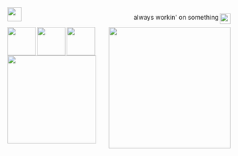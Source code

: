 <img src="https://cdn.clevercanyon.com/assets/brands/clevercanyon/logo-on-light-bgs.svg" style="height:32px;" align="left" />

<p align="right"><img src="https://cdn.clevercanyon.com/assets/uploads/code.gif" style="width:24px;" align="right" />always workin' on something</p>

<img src="https://cdn.clevercanyon.com/assets/uploads/github-snake.gif" style="width:275px;" align="right" />
<img src="https://cdn.clevercanyon.com/assets/uploads/typescript.svg" style="width:64px;" align="left" />
<img src="https://cdn.clevercanyon.com/assets/uploads/javascript.svg" style="width:64px;" align="left" />
<img src="https://cdn.clevercanyon.com/assets/uploads/nodejs.svg" style="width:64px;" align="left" />
<img src="https://cdn.clevercanyon.com/assets/uploads/manufacturetocat.png" style="width:200px;" align="left" />
